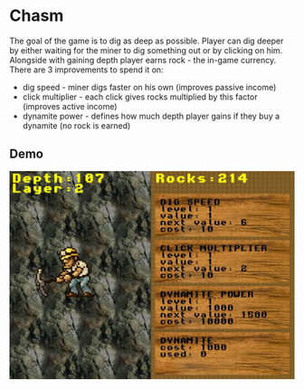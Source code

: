 # Chasm
The goal of the game is to dig as deep as possible.
Player can dig deeper by either waiting for the miner to dig something out or by clicking on him.
Alongside with gaining depth player earns rock - the in-game currency.
There are 3 improvements to spend it on:
- dig speed - miner digs faster on his own (improves passive income)
- click multiplier - each click gives rocks multiplied by this factor (improves active income)
- dynamite power - defines how much depth player gains if they buy a dynamite (no rock is earned)

## Demo
![Demo](https://github.com/proman3419/Chasm/blob/master/demo.JPG)
